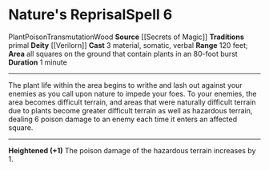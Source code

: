 ﻿---
actions: '[three-actions]'
area: all squares on the ground that contain plants in an 80-foot burst
bloodline: null
component:
- Material
- Somatic
- Verbal
cost: null
deity:
- '[[DATABASE/deity/Verilorn|Verilorn]]'
domain: null
duration: 1 minute
element: Wood
heighten: '+1'
heighten_level: 6, 7, 8, 9, 10
id: '954'
lesson: null
level: '6'
mystery: null
name: Nature's Reprisal
patron_theme: null
range: 120 feet
rarity: Common
requirement: null
saving_throw: null
school: Transmutation
source: '[[DATABASE/source/Secrets of Magic|Secrets of Magic]]'
target: null
tradition:
- Primal
trait:
- '[[DATABASE/trait/Plant|Plant]]'
- '[[DATABASE/trait/Poison|Poison]]'
- '[[DATABASE/trait/Transmutation|Transmutation]]'
- '[[DATABASE/trait/Wood|Wood]]'
trigger: null
type: Spell

---
# Nature's Reprisal<span class="item-type">Spell 6</span>

<span class="item-trait">Plant</span><span class="item-trait">Poison</span><span class="item-trait">Transmutation</span><span class="item-trait">Wood</span>
**Source** [[Secrets of Magic]] 
**Traditions** primal
**Deity** [[Verilorn]]
**Cast** <span class="action-icon">3</span> material, somatic, verbal
**Range** 120 feet; **Area** all squares on the ground that contain plants in an 80-foot burst
**Duration** 1 minute

---
The plant life within the area begins to writhe and lash out against your enemies as you call upon nature to impede your foes. To your enemies, the area becomes difficult terrain, and areas that were naturally difficult terrain due to plants become greater difficult terrain as well as hazardous terrain, dealing 6 poison damage to an enemy each time it enters an affected square.

---
**Heightened (+1)** The poison damage of the hazardous terrain increases by 1.